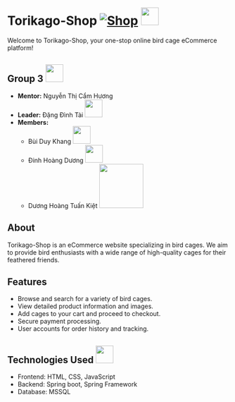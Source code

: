 # Torikago-Shop [![Shop](https://cdn5.vectorstock.com/i/1000x1000/67/64/birdhouse-with-bird-circle-icon-vector-8846764.jpg)](https://torikago.onrender.com/) <img src="https://cdn5.vectorstock.com/i/1000x1000/67/64/birdhouse-with-bird-circle-icon-vector-8846764.jpg" width="40">

Welcome to Torikago-Shop, your one-stop online bird cage eCommerce platform!

## Group 3 <img src="https://media.tenor.com/T8pE5uK3nKAAAAAC/aris-dancing-arisu-blue-archive.gif" width="40" >

- **Mentor:** Nguyễn Thị Cẩm Hương
- **Leader:** Đặng Đình Tài <img src="https://cdn3.emoji.gg/emojis/4094-floppa-shake.gif" width="40" >
- **Members:**
  - Bùi Duy Khang <img src="https://media.tenor.com/D4uJ1UIPUgIAAAAd/fu-xuan-hsr.gif" width="40" >
  - Đinh Hoàng Dương <img src="https://cdn3.emoji.gg/emojis/6643_Dank_Rainbow_Frog.gif" width="40" >
  - Dương Hoàng Tuấn Kiệt <img src="https://media.tenor.com/Cj05cPY-V9MAAAAC/minato-gun.gif" width="100" >

## About

Torikago-Shop is an eCommerce website specializing in bird cages. We aim to provide bird enthusiasts with a wide range of high-quality cages for their feathered friends.

## Features

- Browse and search for a variety of bird cages.
- View detailed product information and images.
- Add cages to your cart and proceed to checkout.
- Secure payment processing.
- User accounts for order history and tracking.

## Technologies Used <img src="https://cdn3.emoji.gg/emojis/3878_Nyan_Cat_animated.gif" width="40" >

- Frontend: HTML, CSS, JavaScript
- Backend: Spring boot, Spring Framework
- Database: MSSQL




